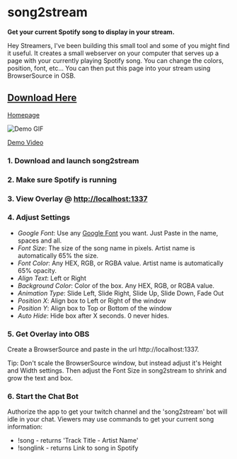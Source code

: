 # song2stream

**Get your current Spotify song to display in your stream.**

Hey Streamers, I've been building this small tool and some of you might find it useful. It creates a small webserver on your computer that serves up a page with your currently playing Spotify song. You can change the colors, position, font, etc... You can then put this page into your stream using BrowserSource in OSB.

## [Download Here](https://github.com/bobbylaporte/song2stream/releases/tag/0.0.1)

[Homepage](https://bobbylaporte.github.io/song2stream/)

![Demo GIF](https://media.giphy.com/media/xDoKwY1gZKlNK/giphy.gif)

[Demo Video](https://www.youtube.com/watch?v=3_9dBPEzlaU)

### 1. Download and launch song2stream

### 2. Make sure Spotify is running

### 3. View Overlay @ [http://localhost:1337](http://localhost:1337)

### 4. Adjust Settings

- *Google Font*: Use any [Google Font](https://fonts.google.com/) you want. Just Paste in the name, spaces and all.
- *Font Size*: The size of the song name in pixels. Artist name is automatically 65% the size.
- *Font Color*: Any HEX, RGB, or RGBA value. Artist name is automatically 65% opacity.
- *Align Text*: Left or Right
- *Background Color*: Color of the box. Any HEX, RGB, or RGBA value.
- *Animation Type*: Slide Left, Slide Right, Slide Up, Slide Down, Fade Out
- *Position X*: Align box to Left or Right of the window
- *Position Y*: Align box to Top or Bottom of the window
- *Auto Hide*: Hide box after X seconds. 0 never hides.


### 5. Get Overlay into OBS 
Create a BrowserSource and paste in the url http://localhost:1337.

Tip: Don't scale the BrowserSource window, but instead adjust it's Height and Width settings. Then adjust the Font Size in song2stream to shrink and grow the text and box.



### 6. Start the Chat Bot

Authorize the app to get your twitch channel and the 'song2stream' bot will idle in your chat. Viewers may use commands to get your current song information:

- !song - returns 'Track Title - Artist Name'
- !songlink - returns Link to song in Spotify
